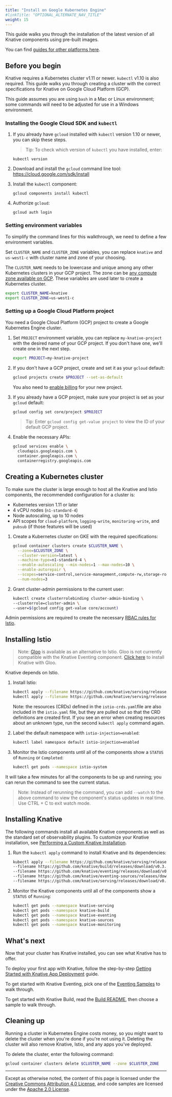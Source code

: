 ```yaml
---
title: "Install on Google Kubernetes Engine"
#linkTitle: "OPTIONAL_ALTERNATE_NAV_TITLE"
weight: 15
---
```


This guide walks you through the installation of the latest version of all
Knative components using pre-built images.

You can find [guides for other platforms here](../).

## Before you begin

Knative requires a Kubernetes cluster v1.11 or newer. `kubectl` v1.10 is also
required. This guide walks you through creating a cluster with the correct
specifications for Knative on Google Cloud Platform (GCP).

This guide assumes you are using `bash` in a Mac or Linux environment; some
commands will need to be adjusted for use in a Windows environment.

### Installing the Google Cloud SDK and `kubectl`

1. If you already have `gcloud` installed with `kubectl` version 1.10 or newer,
   you can skip these steps.

   > Tip: To check which version of `kubectl` you have installed, enter:

   ```
   kubectl version
   ```

1. Download and install the `gcloud` command line tool:
   https://cloud.google.com/sdk/install

1. Install the `kubectl` component:
   ```
   gcloud components install kubectl
   ```
1. Authorize `gcloud`:
   ```
   gcloud auth login
   ```

### Setting environment variables

To simplify the command lines for this walkthrough, we need to define a few
environment variables.

Set `CLUSTER_NAME` and `CLUSTER_ZONE` variables, you can replace `knative` and
`us-west1-c` with cluster name and zone of your choosing.

The `CLUSTER_NAME` needs to be lowercase and unique among any other Kubernetes
clusters in your GCP project. The zone can be
[any compute zone available on GCP](https://cloud.google.com/compute/docs/regions-zones/#available).
These variables are used later to create a Kubernetes cluster.

```bash
export CLUSTER_NAME=knative
export CLUSTER_ZONE=us-west1-c
```

### Setting up a Google Cloud Platform project

You need a Google Cloud Platform (GCP) project to create a Google Kubernetes
Engine cluster.

1. Set `PROJECT` environment variable, you can replace `my-knative-project` with
   the desired name of your GCP project. If you don't have one, we'll create one
   in the next step.
   ```bash
   export PROJECT=my-knative-project
   ```
1. If you don't have a GCP project, create and set it as your `gcloud` default:

   ```bash
   gcloud projects create $PROJECT --set-as-default
   ```

   You also need to
   [enable billing](https://cloud.google.com/billing/docs/how-to/manage-billing-account)
   for your new project.

1. If you already have a GCP project, make sure your project is set as your
   `gcloud` default:

   ```bash
   gcloud config set core/project $PROJECT
   ```

   > Tip: Enter `gcloud config get-value project` to view the ID of your default
   > GCP project.

1. Enable the necessary APIs:
   ```bash
   gcloud services enable \
     cloudapis.googleapis.com \
     container.googleapis.com \
     containerregistry.googleapis.com
   ```

## Creating a Kubernetes cluster

To make sure the cluster is large enough to host all the Knative and Istio
components, the recommended configuration for a cluster is:

- Kubernetes version 1.11 or later
- 4 vCPU nodes (`n1-standard-4`)
- Node autoscaling, up to 10 nodes
- API scopes for `cloud-platform`, `logging-write`, `monitoring-write`, and
  `pubsub` (if those features will be used)

1. Create a Kubernetes cluster on GKE with the required specifications:
   ```bash
   gcloud container clusters create $CLUSTER_NAME \
     --zone=$CLUSTER_ZONE \
     --cluster-version=latest \
     --machine-type=n1-standard-4 \
     --enable-autoscaling --min-nodes=1 --max-nodes=10 \
     --enable-autorepair \
     --scopes=service-control,service-management,compute-rw,storage-ro,cloud-platform,logging-write,monitoring-write,pubsub,datastore \
     --num-nodes=3
   ```
1. Grant cluster-admin permissions to the current user:
   ```bash
   kubectl create clusterrolebinding cluster-admin-binding \
   --clusterrole=cluster-admin \
   --user=$(gcloud config get-value core/account)
   ```

Admin permissions are required to create the necessary
[RBAC rules for Istio](https://istio.io/docs/concepts/security/rbac/).

## Installing Istio

> Note: [Gloo](https://gloo.solo.io/) is available as an alternative to Istio.
> Gloo is not currently compatible with the Knative Eventing component.
> [Click here](Knative-with-Gloo.md) to install Knative with Gloo.

Knative depends on Istio.

1. Install Istio:

   ```bash
   kubectl apply --filename https://github.com/knative/serving/releases/download/v0.3.0/istio-crds.yaml && \
   kubectl apply --filename https://github.com/knative/serving/releases/download/v0.3.0/istio.yaml
   ```

   Note: the resources (CRDs) defined in the `istio-crds.yaml`file are also
   included in the `istio.yaml` file, but they are pulled out so that the CRD
   definitions are created first. If you see an error when creating resources
   about an unknown type, run the second `kubectl apply` command again.

1. Label the default namespace with `istio-injection=enabled`:
   ```bash
   kubectl label namespace default istio-injection=enabled
   ```
1. Monitor the Istio components until all of the components show a `STATUS` of
   `Running` or `Completed`:
   ```bash
   kubectl get pods --namespace istio-system
   ```

It will take a few minutes for all the components to be up and running; you can
rerun the command to see the current status.

> Note: Instead of rerunning the command, you can add `--watch` to the above
> command to view the component's status updates in real time. Use CTRL + C to
> exit watch mode.

## Installing Knative

The following commands install all available Knative components as well as the
standard set of observability plugins. To customize your Knative installation,
see [Performing a Custom Knative Installation](Knative-custom-install/).

1. Run the `kubectl apply` command to install Knative and its dependencies:
   ```bash
   kubectl apply --filename https://github.com/knative/serving/releases/download/v0.3.0/serving.yaml \
   --filename https://github.com/knative/build/releases/download/v0.3.0/release.yaml \
   --filename https://github.com/knative/eventing/releases/download/v0.3.0/release.yaml \
   --filename https://github.com/knative/eventing-sources/releases/download/v0.3.0/release.yaml \
   --filename https://github.com/knative/serving/releases/download/v0.3.0/monitoring.yaml
   ```
1. Monitor the Knative components until all of the components show a `STATUS` of
   `Running`:
   ```bash
   kubectl get pods --namespace knative-serving
   kubectl get pods --namespace knative-build
   kubectl get pods --namespace knative-eventing
   kubectl get pods --namespace knative-sources
   kubectl get pods --namespace knative-monitoring
   ```

## What's next

Now that your cluster has Knative installed, you can see what Knative has to
offer.

To deploy your first app with Knative, follow the step-by-step
[Getting Started with Knative App Deployment](getting-started-knative-app/)
guide.

To get started with Knative Eventing, pick one of the
[Eventing Samples](../eventing/samples/) to walk through.

To get started with Knative Build, read the [Build README](../build/README.md),
then choose a sample to walk through.

## Cleaning up

Running a cluster in Kubernetes Engine costs money, so you might want to delete
the cluster when you're done if you're not using it. Deleting the cluster will
also remove Knative, Istio, and any apps you've deployed.

To delete the cluster, enter the following command:

```bash
gcloud container clusters delete $CLUSTER_NAME --zone $CLUSTER_ZONE
```

---

Except as otherwise noted, the content of this page is licensed under the
[Creative Commons Attribution 4.0 License](https://creativecommons.org/licenses/by/4.0/),
and code samples are licensed under the
[Apache 2.0 License](https://www.apache.org/licenses/LICENSE-2.0).
